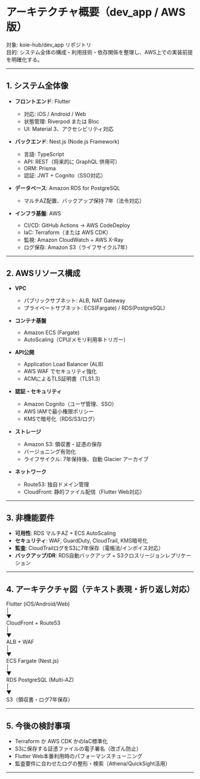 # アーキテクチャ概要（dev_app / AWS版）

対象: koie-hub/dev_app リポジトリ  
目的: システム全体の構成・利用技術・依存関係を整理し、AWS上での実装前提を明確化する。

---

## 1. システム全体像

- **フロントエンド**: Flutter  
  - 対応: iOS / Android / Web  
  - 状態管理: Riverpod または Bloc  
  - UI: Material 3、アクセシビリティ対応

- **バックエンド**: Nest.js (Node.js Framework)  
  - 言語: TypeScript  
  - API: REST（将来的に GraphQL 併用可）  
  - ORM: Prisma  
  - 認証: JWT + Cognito（SSO対応）

- **データベース**: Amazon RDS for PostgreSQL  
  - マルチAZ配置、バックアップ保持 7年（法令対応）

- **インフラ基盤**: AWS  
  - CI/CD: GitHub Actions → AWS CodeDeploy  
  - IaC: Terraform（または AWS CDK）  
  - 監視: Amazon CloudWatch + AWS X-Ray  
  - ログ保存: Amazon S3（ライフサイクル7年）

---

## 2. AWSリソース構成

- **VPC**  
  - パブリックサブネット: ALB, NAT Gateway  
  - プライベートサブネット: ECS(Fargate) / RDS(PostgreSQL)  

- **コンテナ基盤**  
  - Amazon ECS (Fargate)  
  - AutoScaling（CPU/メモリ利用率トリガー）

- **API公開**  
  - Application Load Balancer (ALB)  
  - AWS WAF でセキュリティ強化  
  - ACMによるTLS証明書（TLS1.3）

- **認証・セキュリティ**  
  - Amazon Cognito（ユーザ管理、SSO）  
  - AWS IAMで最小権限ポリシー  
  - KMSで暗号化（RDS/S3/ログ）

- **ストレージ**  
  - Amazon S3: 領収書・証憑の保存  
  - バージョニング有効化  
  - ライフサイクル: 7年保持後、自動 Glacier アーカイブ

- **ネットワーク**  
  - Route53: 独自ドメイン管理  
  - CloudFront: 静的ファイル配信（Flutter Web対応）

---

## 3. 非機能要件

- **可用性**: RDS マルチAZ + ECS AutoScaling  
- **セキュリティ**: WAF, GuardDuty, CloudTrail, KMS暗号化  
- **監査**: CloudTrailログをS3に7年保存（電帳法/インボイス対応）  
- **バックアップ/DR**: RDS自動バックアップ + S3クロスリージョンレプリケーション

---

## 4. アーキテクチャ図（テキスト表現・折り返し対応）

Flutter (iOS/Android/Web)  
    │  
    ▼  
CloudFront + Route53  
    │  
    ▼  
ALB + WAF  
    │  
    ▼  
ECS Fargate (Nest.js)  
    │  
    ▼  
RDS PostgreSQL (Multi-AZ)  
    │  
    ▼  
S3（領収書・ログ7年保存）

---

## 5. 今後の検討事項

- Terraform か AWS CDK かのIaC標準化  
- S3に保存する証憑ファイルの電子署名（改ざん防止）  
- Flutter Web本番利用時のパフォーマンスチューニング  
- 監査要件に合わせたログの整形・検索（Athena/QuickSight活用）  

---

